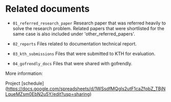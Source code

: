 # Related documents

- `01_referred_research_paper`
Research paper that was referred heavily to solve the research problem. Related papers that were shortlisted for the same case is also included under 'other_referred_papers'.

- `02_reports`
Files related to documentation technical report.

- `03_kth_submissions`
Files that were submitted to KTH for evaluation.

- `04_gofrendly_docs`
Files that were shared with gofrendly.

More information:

Project [schedule] (https://docs.google.com/spreadsheets/d/1WSsdfMQgls2utF1caZfpbZ_TBjNLqueMZsm0EbN2u5Y/edit?usp=sharing)
